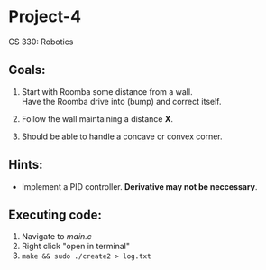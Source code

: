 # Project-4
CS 330: Robotics

## Goals:
1. Start with Roomba some distance from a wall. <br>
Have the Roomba drive into (bump) and correct itself.

2. Follow the wall maintaining a distance **X**.

3. Should be able to handle a concave or convex corner.

## Hints:
- Implement a PID controller. **Derivative may not be neccessary**.

## Executing code:
  1. Navigate to _main.c_
  2. Right click "open in terminal"
  3. `make && sudo ./create2 > log.txt`

